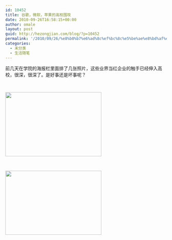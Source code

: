 ```yaml
---
id: 10452
title: 谷歌，微软，苹果的高校围攻
date: 2010-09-26T16:58:15+00:00
author: omale
layout: post
guid: http://hezongjian.com/blog/?p=10452
permalink: '/2010/09/26/%e8%b0%b7%e6%ad%8c%ef%bc%8c%e5%be%ae%e8%bd%af%ef%bc%8c%e8%8b%b9%e6%9e%9c%e7%9a%84%e9%ab%98%e6%a0%a1%e5%9b%b4%e6%94%bb/'
categories:
  - 未分类
  - 生活随笔
---
```

前几天在学院的海报栏里面排了几张照片，这些业界当红企业的触手已经伸入高校，很深，很深了。是好事还是坏事呢？

&nbsp;

[<img alt="" class="aligncenter size-medium wp-image-10454" height="200" src="http://localhost/hezongjian/wp-content/uploads/2010/09/Google-Apple-300x200.jpg" title="Google Apple" width="300" srcset="http://localhost/hezongjian/wp-content/uploads/2010/09/Google-Apple-300x200.jpg 300w, http://localhost/hezongjian/wp-content/uploads/2010/09/Google-Apple-768x512.jpg 768w, http://localhost/hezongjian/wp-content/uploads/2010/09/Google-Apple.jpg 1024w" sizes="(max-width: 300px) 100vw, 300px" />](http://localhost/hezongjian/wp-content/uploads/2010/09/Google-Apple.jpg)

&nbsp;

[<img alt="" class="aligncenter size-medium wp-image-10455" height="200" src="http://localhost/hezongjian/wp-content/uploads/2010/09/google-MS-300x200.jpg" title="google MS" width="300" srcset="http://localhost/hezongjian/wp-content/uploads/2010/09/google-MS-300x200.jpg 300w, http://localhost/hezongjian/wp-content/uploads/2010/09/google-MS-768x512.jpg 768w, http://localhost/hezongjian/wp-content/uploads/2010/09/google-MS.jpg 1024w" sizes="(max-width: 300px) 100vw, 300px" />](http://localhost/hezongjian/wp-content/uploads/2010/09/google-MS.jpg)